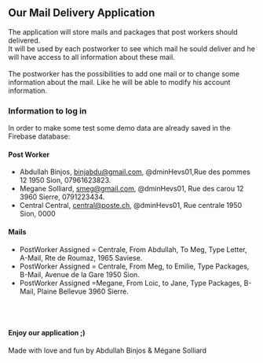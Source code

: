 ## Our Mail Delivery Application

The application will store mails and packages that post workers should delivered. <br />
It will be used by each postworker to see which mail he sould deliver and he will have access to all information about these mail. <br />
<br />
The postworker has the possibilities to add one mail or to change some information about the mail. Like he will be able to modify his account information.

### Information to log in

In order to make some test some demo data are already saved in the Firebase database:

#### Post Worker
- Abdullah Binjos, binjabdu@gmail.com, @dminHevs01,Rue des pommes 12 1950 Sion, 07961623823. <br />
- Megane Solliard, smeg@gmail.com, @dminHevs01, Rue des carou 12 3960 Sierre, 0791223434. <br />
- Central Central, central@poste.ch, @dminHevs01, Rue centrale 1950 Sion, 0000<br />



#### Mails
- PostWorker Assigned = Centrale, From Abdullah, To Meg, Type Letter, A-Mail, Rte de Roumaz, 1965 Saviese. 
- PostWorker Assigned = Centrale, From Meg, to Emilie, Type Packages, B-Mail, Avenue de la Gare 1950 Sion.
- PostWorker Assigned =Megane, From Loic, to Jane, Type Packages, B-Mail, Plaine Bellevue 3960 Sierre.

<br />
<br />

#### Enjoy our application ;)
Made with love and fun by Abdullah Binjos & Mégane Solliard
